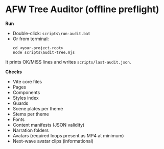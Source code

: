# AFW Tree Auditor (offline preflight)

**Run**
- Double-click: `scripts\run-audit.bat`
- Or from terminal:
  ```
  cd <your-project-root>
  node scripts\audit-tree.mjs
  ```

It prints OK/MISS lines and writes `scripts/last-audit.json`.

**Checks**
- Vite core files
- Pages
- Components
- Styles index
- Guards
- Scene plates per theme
- Stems per theme
- Fonts
- Content manifests (JSON validity)
- Narration folders
- Avatars (required loops present as MP4 at minimum)
- Next-wave avatar clips (informational)
